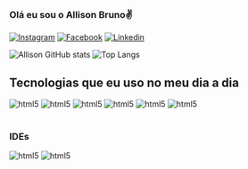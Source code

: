 ### Olá eu sou o Allison Bruno✌️

[![Instagram](https://img.shields.io/badge/Instagram-E4405F?style=for-the-badge&logo=instagram&logoColor=white)](https://www.instagram.com/)
[![Facebook](https://img.shields.io/badge/Facebook-1877F2?style=for-the-badge&logo=facebook&logoColor=white)](https://m.facebook.com/?paipv=0&eav=AfbNpLBxSNKEMwWMeLCIxXtMYK58cexcAO9PrBfNT1RgfJf-qvmcN2BQeHGLERTp8us&_rdr)
[![Linkedin](https://img.shields.io/badge/LinkedIn-0077B5?style=for-the-badge&logo=linkedin&logoColor=white)](https://www.linkedin.com/in/allison-ferreira-963a20109/)

![Allison GitHub stats](https://github-readme-stats.vercel.app/api?username=AllisonBruno&show_icons=true&theme=dracula)
![Top Langs](https://github-readme-stats.vercel.app/api/top-langs/?username=AllisonBruno&layout=compact)

## Tecnologias que eu uso no meu dia a dia

<div style="display:inline_block">
    <img  alt="html5" src=https://img.shields.io/badge/HTML5-E34F26?style=for-the-badge&logo=html5&logoColor=white />
    <img  alt="html5" src=https://img.shields.io/badge/CSS3-1572B6?style=for-the-badge&logo=css3&logoColor=white />
    <img  alt="html5" src=https://img.shields.io/badge/JavaScript-F7DF1E?style=for-the-badge&logo=javascript&logoColor=black />
    <img  alt="html5" src=https://img.shields.io/badge/Node.js-43853D?style=for-the-badge&logo=node.js&logoColor=white />
    <img  alt="html5" src=https://img.shields.io/badge/Java-ED8B00?style=for-the-badge&logo=openjdk&logoColor=white />
     <img  alt="html5" src=https://img.shields.io/badge/MySQL-00000F?style=for-the-badge&logo=mysql&logoColor=white />
</div><br/>
 <h3>IDEs</h3> 

<div style="display:inline_block">
   <img  alt="html5" src=https://img.shields.io/badge/Made%20for-VSCode-1f425f.svg />
   <img  alt="html5" src=https://img.shields.io/badge/apache%20netbeans-1B6AC6?style=for-the-badge&logo=apache%20netbeans%20IDE&logoColor=white />
</div><br/>


